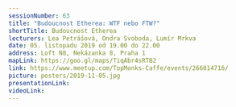 ```yaml
---
sessionNumber: 63
title: "Budoucnost Etherea: WTF nebo FTW?"
shortTitle: Budoucnost Etherea
lecturers: Lea Petrášová, Ondra Svoboda, Lumír Mrkva
date: 05. listopadu 2019 od 19.00 do 22.00
address: Loft N8, Nekázanka 8, Praha 1
mapLink: https://goo.gl/maps/TiqAbr4sRTB2
link: https://www.meetup.com/TopMonks-Caffe/events/266014716/
picture: posters/2019-11-05.jpg
presentationLink:
videoLink:
---
```

